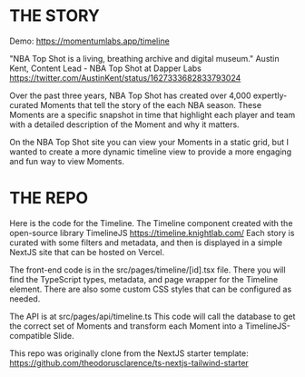 # THE STORY

Demo: https://momentumlabs.app/timeline


"NBA Top Shot is a living, breathing archive and digital museum." Austin Kent, Content Lead - NBA Top Shot at Dapper Labs
https://twitter.com/AustinKent/status/1627333682833793024

Over the past three years, NBA Top Shot has created over 4,000 expertly-curated Moments that tell the story of the each NBA season. These Moments are a specific snapshot in time that highlight each player and team with a detailed description of the Moment and why it matters.

On the NBA Top Shot site you can view your Moments in a static grid, but I wanted to create a more dynamic timeline view to provide a more engaging and fun way to view Moments.

# THE REPO

Here is the code for the Timeline. The Timeline component created with the open-source library TimelineJS <https://timeline.knightlab.com/> Each story is curated with some filters and metadata, and then is displayed in a simple NextJS site that can be hosted on Vercel.

The front-end code is in the src/pages/timeline/[id].tsx file. There you will find the TypeScript types, metadata, and page wrapper for the Timeline element. There are also some custom CSS styles that can be configured as needed.

The API is at src/pages/api/timeline.ts This code will call the database to get the correct set of Moments and transform each Moment into a TimelineJS-compatible Slide.



This repo was originally clone from the NextJS starter template: <https://github.com/theodorusclarence/ts-nextjs-tailwind-starter>
